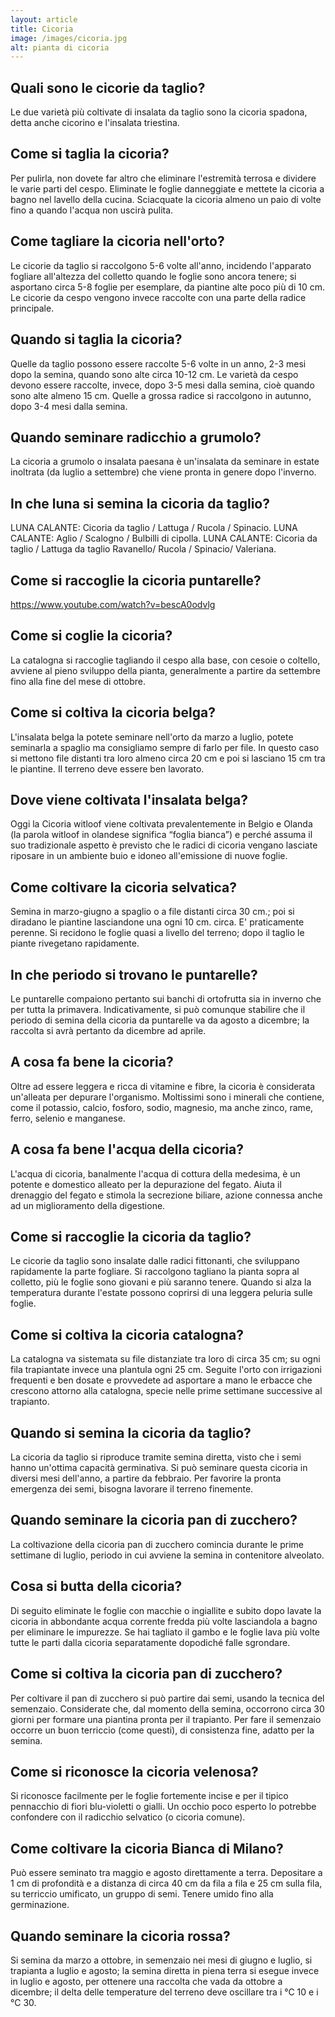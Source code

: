```yaml
---
layout: article
title: Cicoria
image: /images/cicoria.jpg
alt: pianta di cicoria
---
```


## Quali sono le cicorie da taglio?

 Le due varietà più coltivate di insalata da taglio sono la cicoria spadona, detta anche cicorino e l'insalata triestina.

## Come si taglia la cicoria?

Per pulirla, non dovete far altro che eliminare l'estremità terrosa e dividere le varie parti del cespo. Eliminate le foglie danneggiate e mettete la cicoria a bagno nel lavello della cucina. Sciacquate la cicoria almeno un paio di volte fino a quando l'acqua non uscirà pulita.

## Come tagliare la cicoria nell'orto?

Le cicorie da taglio si raccolgono 5-6 volte all'anno, incidendo l'apparato fogliare all'altezza del colletto quando le foglie sono ancora tenere; si asportano circa 5-8 foglie per esemplare, da piantine alte poco più di 10 cm. Le cicorie da cespo vengono invece raccolte con una parte della radice principale.

## Quando si taglia la cicoria?

Quelle da taglio possono essere raccolte 5-6 volte in un anno, 2-3 mesi dopo la semina, quando sono alte circa 10-12 cm. Le varietà da cespo devono essere raccolte, invece, dopo 3-5 mesi dalla semina, cioè quando sono alte almeno 15 cm. Quelle a grossa radice si raccolgono in autunno, dopo 3-4 mesi dalla semina.

## Quando seminare radicchio a grumolo?

La cicoria a grumolo o insalata paesana è un'insalata da seminare in estate inoltrata (da luglio a settembre) che viene pronta in genere dopo l'inverno.

## In che luna si semina la cicoria da taglio?

LUNA CALANTE: Cicoria da taglio / Lattuga / Rucola / Spinacio. LUNA CALANTE: Aglio / Scalogno / Bulbilli di cipolla. LUNA CALANTE: Cicoria da taglio / Lattuga da taglio Ravanello/ Rucola / Spinacio/ Valeriana.

## Come si raccoglie la cicoria puntarelle?

https://www.youtube.com/watch?v=bescA0odvlg

## Come si coglie la cicoria?

La catalogna si raccoglie tagliando il cespo alla base, con cesoie o coltello, avviene al pieno sviluppo della pianta, generalmente a partire da settembre fino alla fine del mese di ottobre.

## Come si coltiva la cicoria belga?

 L'insalata belga la potete seminare nell'orto da marzo a luglio, potete seminarla a spaglio ma consigliamo sempre di farlo per file. In questo caso si mettono file distanti tra loro almeno circa 20 cm e poi si lasciano 15 cm tra le piantine. Il terreno deve essere ben lavorato.

## Dove viene coltivata l'insalata belga?

Oggi la Cicoria witloof viene coltivata prevalentemente in Belgio e Olanda (la parola witloof in olandese significa “foglia bianca”) e perché assuma il suo tradizionale aspetto è previsto che le radici di cicoria vengano lasciate riposare in un ambiente buio e idoneo all'emissione di nuove foglie.

## Come coltivare la cicoria selvatica?

Semina in marzo-giugno a spaglio o a file distanti circa 30 cm.; poi si diradano le piantine lasciandone una ogni 10 cm. circa. E' praticamente perenne. Si recidono le foglie quasi a livello del terreno; dopo il taglio le piante rivegetano rapidamente.

## In che periodo si trovano le puntarelle?

Le puntarelle compaiono pertanto sui banchi di ortofrutta sia in inverno che per tutta la primavera. Indicativamente, si può comunque stabilire che il periodo di semina della cicoria da puntarelle va da agosto a dicembre; la raccolta si avrà pertanto da dicembre ad aprile.

## A cosa fa bene la cicoria?

Oltre ad essere leggera e ricca di vitamine e fibre, la cicoria è considerata un'alleata per depurare l'organismo. Moltissimi sono i minerali che contiene, come il potassio, calcio, fosforo, sodio, magnesio, ma anche zinco, rame, ferro, selenio e manganese.

## A cosa fa bene l'acqua della cicoria?

L'acqua di cicoria, banalmente l'acqua di cottura della medesima, è un potente e domestico alleato per la depurazione del fegato. Aiuta il drenaggio del fegato e stimola la secrezione biliare, azione connessa anche ad un miglioramento della digestione.

## Come si raccoglie la cicoria da taglio?

Le cicorie da taglio sono insalate dalle radici fittonanti, che sviluppano rapidamente la parte fogliare. Si raccolgono tagliano la pianta sopra al colletto, più le foglie sono giovani e più saranno tenere. Quando si alza la temperatura durante l'estate possono coprirsi di una leggera peluria sulle foglie.

## Come si coltiva la cicoria catalogna?

La catalogna va sistemata su file distanziate tra loro di circa 35 cm; su ogni fila trapiantate invece una plantula ogni 25 cm. Seguite l'orto con irrigazioni frequenti e ben dosate e provvedete ad asportare a mano le erbacce che crescono attorno alla catalogna, specie nelle prime settimane successive al trapianto.

## Quando si semina la cicoria da taglio?

La cicoria da taglio si riproduce tramite semina diretta, visto che i semi hanno un'ottima capacità germinativa. Si può seminare questa cicoria in diversi mesi dell'anno, a partire da febbraio. Per favorire la pronta emergenza dei semi, bisogna lavorare il terreno finemente.

## Quando seminare la cicoria pan di zucchero?

 La coltivazione della cicoria pan di zucchero comincia durante le prime settimane di luglio, periodo in cui avviene la semina in contenitore alveolato.

## Cosa si butta della cicoria?

Di seguito eliminate le foglie con macchie o ingiallite e subito dopo lavate la cicoria in abbondante acqua corrente fredda più volte lasciandola a bagno per eliminare le impurezze. Se hai tagliato il gambo e le foglie lava più volte tutte le parti dalla cicoria separatamente dopodiché falle sgrondare.

## Come si coltiva la cicoria pan di zucchero?

Per coltivare il pan di zucchero si può partire dai semi, usando la tecnica del semenzaio. Considerate che, dal momento della semina, occorrono circa 30 giorni per formare una piantina pronta per il trapianto. Per fare il semenzaio occorre un buon terriccio (come questi), di consistenza fine, adatto per la semina.

## Come si riconosce la cicoria velenosa?

Si riconosce facilmente per le foglie fortemente incise e per il tipico pennacchio di fiori blu-violetti o gialli. Un occhio poco esperto lo potrebbe confondere con il radicchio selvatico (o cicoria comune).

## Come coltivare la cicoria Bianca di Milano?

Può essere seminato tra maggio e agosto direttamente a terra. Depositare a 1 cm di profondità e a distanza di circa 40 cm da fila a fila e 25 cm sulla fila, su terriccio umificato, un gruppo di semi. Tenere umido fino alla germinazione.

## Quando seminare la cicoria rossa?

Si semina da marzo a ottobre, in semenzaio nei mesi di giugno e luglio, si trapianta a luglio e agosto; la semina diretta in piena terra si esegue invece in luglio e agosto, per ottenere una raccolta che vada da ottobre a dicembre; il delta delle temperature del terreno deve oscillare tra i °C 10 e i °C 30.

